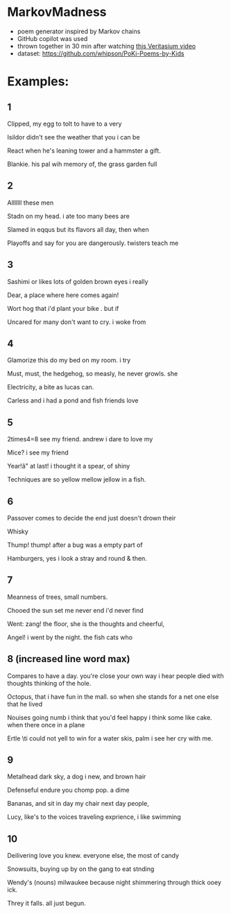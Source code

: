 # MarkovMadness
- poem generator inspired by Markov chains
- GitHub copilot was used
- thrown together in 30 min after watching [this Veritasium video](https://www.youtube.com/watch?v=KZeIEiBrT_w)
- dataset: https://github.com/whipson/PoKi-Poems-by-Kids

# Examples:

## 1
Clipped, my egg to tolt to have to a very

Isildor didn't see the weather that you i can be

React when he's leaning tower and a hammster a gift.

Blankie. his pal wih memory of, the grass garden full

## 2
Alllllll these men

Stadn on my head. i ate too many bees are

Slamed in eqqus but its flavors all day, then when

Playoffs and say for you are dangerously. twisters teach me


## 3
Sashimi or likes lots of golden brown eyes i really

Dear, a place where here comes again!

Wort hog that i'd plant your bike . but if

Uncared for many don't want to cry. i woke from

## 4
Glamorize this do my bed on my room. i try

Must, must, the hedgehog, so measly, he never growls. she

Electricity, a bite as lucas can.

Carless and i had a pond and fish friends love

## 5
2times4=8 see my friend. andrew i dare to love my

Mice? i see my friend

Year!â" at last! i thought it a spear, of shiny

Techniques are so yellow mellow jellow in a fish.

## 6
Passover comes to decide the end just doesn't drown their

Whisky

Thump! thump! after a bug was a empty part of

Hamburgers, yes i look a stray and round & then.

## 7
Meanness of trees, small numbers.

Chooed the sun set me never end i'd never find

Went: zang! the floor, she is the thoughts and cheerful,

Angel! i went by the night. the fish cats who

## 8 (increased line word max)
Compares to have a day. you're close your own way i hear people died with thoughts thinking of the hole.

Octopus, that i have fun in the mall. so when she stands for a net one else that he lived

Nouises going numb i think that you'd feel happy i think some like cake. when there once in a plane

Ertle \ti could not yell to win for a water skis, palm i see her cry with me.

## 9
Metalhead dark sky, a dog i new, and brown hair

Defenseful endure you chomp pop. a dime

Bananas, and sit in day my chair next day people,

Lucy, like's to the voices traveling exprience, i like swimming

## 10
Deilivering love you knew. everyone else, the most of candy

Snowsuits, buying up by on the gang to eat stnding

Wendy's (nouns) milwaukee because night shimmering through thick ooey ick.

Threy it falls. all just begun.
